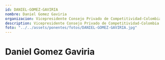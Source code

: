 ```yaml
---
id: DANIEL-GOMEZ-GAVIRIA
nombre: Daniel Gomez Gaviria
organizacion: Vicepresidente Consejo Privado de Competitividad-Colombia
description: Vicepresidente Consejo Privado de Competitividad-Colombia
foto: "../../assets/ponentes/fotos/DANIEL-GOMEZ-GAVIRIA.jpg"
---
```


# Daniel Gomez Gaviria
    